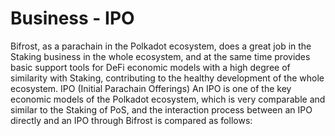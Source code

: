 # Business - IPO

Bifrost, as a parachain in the Polkadot ecosystem, does a great job in the Staking business in the whole ecosystem, and at the same time provides basic support tools for DeFi economic models with a high degree of similarity with Staking, contributing to the healthy development of the whole ecosystem. IPO (Initial Parachain Offerings) An IPO is one of the key economic models of the Polkadot ecosystem, which is very comparable and similar to the Staking of PoS, and the interaction process between an IPO directly and an IPO through Bifrost is compared as follows: